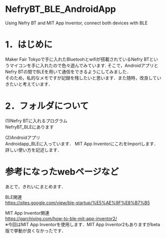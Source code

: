 # NefryBT_BLE_AndroidApp
Using Nefry BT and MIT App Inventor, connect both devices with BLE

# 1．はじめに
 Maker Fair Tokyoで手に入れたBluetoohとwifiが搭載されているNefry BTというマイコンを手に入れたので色々遊んでみています.
 そこで，AndroidアプリとNefry BTの間でBLEを用いて通信をできるようにしてみました．  
 そのため，私的なメモですが記録を残したいと思います．また随時，改良していきたいと考えています．  
 
# 2．フォルダについて
(1)Nefry BTに入れるプログラム  
NefryBT_BLEにあります

(2)Androidアプリ  
Androidapp_BLEに入っています．
MIT App InventorにこれをImportします．  
詳しい使い方を記述します．  

# 参考になったwebページなど
あとで，きれいにまとめます．  

BLE関連  
https://sites.google.com/view/ble-startup/%E5%AE%9F%E8%B7%B5

MIT App Inventor関連  
https://garchiving.com/how-to-ble-mit-app-inventor2/  
※今回はMIT App Inventorを使用します．MIT App Inventor2もありますがbeta版で挙動が良くなかったです．
